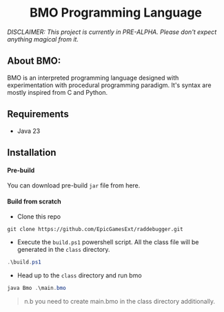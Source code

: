 <h1 align="center">
	BMO Programming Language
</h1>

*DISCLAIMER: This project is currently in PRE-ALPHA. Please don't expect anything magical from it.*


## About BMO:
BMO is an interpreted programming language designed with experimentation with procedural programming paradigm. It's syntax are mostly inspired from C and Python. 

## Requirements
- Java 23

## Installation
#### Pre-build
You can download pre-build `jar` file from here.
#### Build from scratch
- Clone this repo
```shell
git clone https://github.com/EpicGamesExt/raddebugger.git
```
- Execute the `build.ps1` powershell script. All the class file will be generated in the `class` directory.
```powershell
.\build.ps1
```
- Head up to the `class` directory and run bmo
```powershell
java Bmo .\main.bmo
```
> n.b you need to create main.bmo in the class directory additionally.